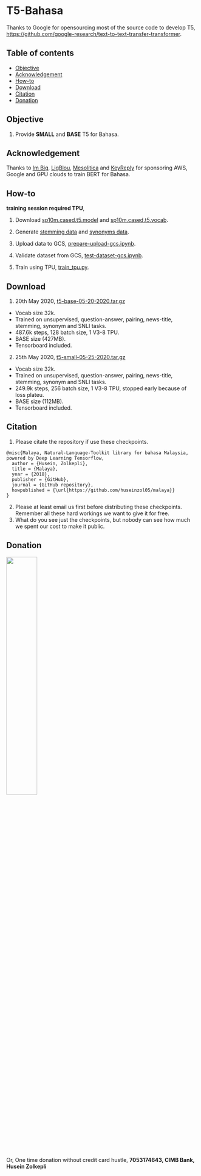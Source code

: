 # T5-Bahasa

Thanks to Google for opensourcing most of the source code to develop T5, https://github.com/google-research/text-to-text-transfer-transformer.

## Table of contents
  * [Objective](#objective)
  * [Acknowledgement](#acknowledgement)
  * [How-to](#how-to)
  * [Download](#download)
  * [Citation](#citation)
  * [Donation](#donation)

## Objective

1. Provide **SMALL** and **BASE** T5 for Bahasa.

## Acknowledgement

Thanks to [Im Big](https://www.facebook.com/imbigofficial/), [LigBlou](https://www.facebook.com/ligblou), [Mesolitica](https://mesolitica.com/) and [KeyReply](https://www.keyreply.com/) for sponsoring AWS, Google and GPU clouds to train BERT for Bahasa.

## How-to

**training session required TPU**,

1. Download [sp10m.cased.t5.model](../preprocess/sp10m.cased.t5.model) and [sp10m.cased.t5.vocab](../preprocess/sp10m.cased.t5.vocab).

2. Generate [stemming data](generate-stemming.ipynb) and [synonyms data](generate-synonym.ipynb).

3. Upload data to GCS, [prepare-upload-gcs.ipynb](prepare-upload-gcs.ipynb).

4. Validate dataset from GCS, [test-dataset-gcs.ipynb](test-dataset-gcs.ipynb).

5. Train using TPU, [train_tpu.py](train_tpu.py).

## Download

1. 20th May 2020, [t5-base-05-20-2020.tar.gz](https://f000.backblazeb2.com/file/malaya-model/bert-bahasa/t5-base-05-20-2020.tar.gz)

  - Vocab size 32k.
  - Trained on unsupervised, question-answer, pairing, news-title, stemming, synonym and SNLI tasks.
  - 487.6k steps, 128 batch size, 1 V3-8 TPU.
  - BASE size (427MB).
  - Tensorboard included.

2. 25th May 2020, [t5-small-05-25-2020.tar.gz](https://f000.backblazeb2.com/file/malaya-model/bert-bahasa/t5-small-05-25-2020.tar.gz)

  - Vocab size 32k.
  - Trained on unsupervised, question-answer, pairing, news-title, stemming, synonym and SNLI tasks.
  - 249.9k steps, 256 batch size, 1 V3-8 TPU, stopped early because of loss plateu.
  - BASE size (112MB).
  - Tensorboard included.


## Citation

1. Please citate the repository if use these checkpoints.

```
@misc{Malaya, Natural-Language-Toolkit library for bahasa Malaysia, powered by Deep Learning Tensorflow,
  author = {Husein, Zolkepli},
  title = {Malaya},
  year = {2018},
  publisher = {GitHub},
  journal = {GitHub repository},
  howpublished = {\url{https://github.com/huseinzol05/malaya}}
}
```

2. Please at least email us first before distributing these checkpoints. Remember all these hard workings we want to give it for free.
3. What do you see just the checkpoints, but nobody can see how much we spent our cost to make it public.

## Donation

<a href="https://www.patreon.com/bePatron?u=7291337"><img src="https://static1.squarespace.com/static/54a1b506e4b097c5f153486a/t/58a722ec893fc0a0b7745b45/1487348853811/patreon+art.jpeg" width="40%"></a>

Or, One time donation without credit card hustle, **7053174643, CIMB Bank, Husein Zolkepli**


